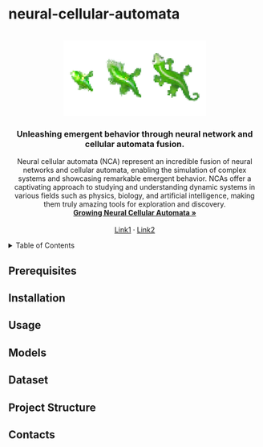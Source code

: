 # neural-cellular-automata


<!-- PROJECT LOGO -->
<br />
<div align="center">
  <a href="https://distill.pub/2020/growing-ca/">
    <img src="doc/lizard.png" alt="lizard" height="150">
  </a>

  <h3 align="center">Unleashing emergent behavior through neural network and cellular automata fusion.</h3>

  <p align="center">
    Neural cellular automata (NCA) represent an incredible fusion of neural networks and cellular automata, enabling the simulation of complex systems and showcasing remarkable emergent behavior. NCAs offer a captivating approach to studying and understanding dynamic systems in various fields such as physics, biology, and artificial intelligence, making them truly amazing tools for exploration and discovery.
    <br />
    <a href="https://distill.pub/2020/growing-ca/"><strong>Growing Neural Cellular Automata »</strong></a>
    <br />  
    <br />
    <a href="https://distill.pub/2020/growing-ca/">Link1</a>
    ·
    <a href="https://distill.pub/2020/growing-ca/">Link2</a>
  </p>
</div>


<!-- TABLE OF CONTENTS -->
<details>
  <summary>Table of Contents</summary>
  <ol>
    <li>
      <a href="#prerequisites">Prerequisites</a>
    </li>
    <li>
      <a href="#installation">Installation</a>
    </li>
    <li>
      <a href="#usage">Usage</a>
    </li>
    <li>
      <a href="#models">Models</a>
    </li>
    <li>
      <a href="#dataset">Dataset</a>
    </li>
    <li>
      <a href="#project-structure">Project Structure</a>
    </li>
    <li>
      <a href="#contacts">Contacts</a>
    </li>
  </ol>
</details>


<!-- PREREQUISITES -->
## Prerequisites


<!-- INSTALLATION -->
## Installation


<!-- USAGE -->
## Usage


<!-- MODELS -->
## Models


<!-- DATASET -->
## Dataset


<!-- PROJECT STRUCTURE -->
## Project Structure


<!-- CONTACTS -->
## Contacts
